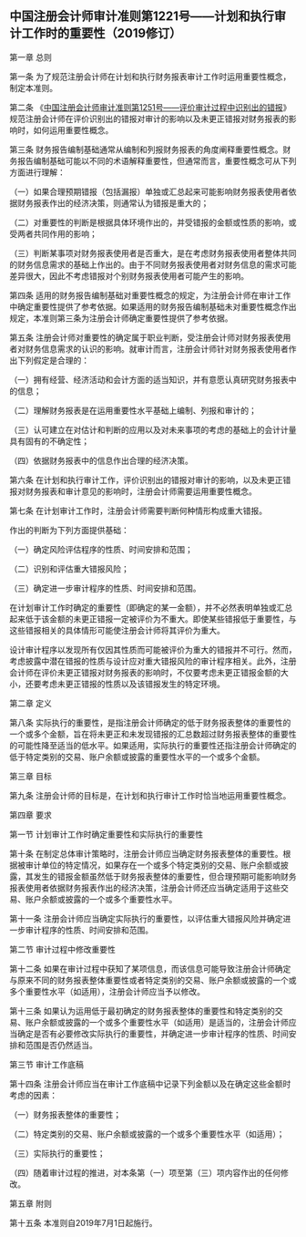 ## 中国注册会计师审计准则第1221号——计划和执行审计工作时的重要性（2019修订）

第一章 总则

第一条 为了规范注册会计师在计划和执行财务报表审计工作时运用重要性概念，制定本准则。

第二条 《[中国注册会计师审计准则第1251号——评价审计过程中识别出的错报](https://cicpa.wkinfo.com.cn/document/show?collection=legislation&aid=MTAxMDAxMzEzMDA%3D&language=中文)》规范注册会计师在评价识别出的错报对审计的影响以及未更正错报对财务报表的影响时，如何运用重要性概念。

第三条 财务报告编制基础通常从编制和列报财务报表的角度阐释重要性概念。财务报告编制基础可能以不同的术语解释重要性，但通常而言，重要性概念可从下列方面进行理解：

（一）如果合理预期错报（包括漏报）单独或汇总起来可能影响财务报表使用者依据财务报表作出的经济决策，则通常认为错报是重大的；

（二）对重要性的判断是根据具体环境作出的，并受错报的金额或性质的影响，或受两者共同作用的影响；

（三）判断某事项对财务报表使用者是否重大，是在考虑财务报表使用者整体共同的财务信息需求的基础上作出的。由于不同财务报表使用者对财务信息的需求可能差异很大，因此不考虑错报对个别财务报表使用者可能产生的影响。

第四条 适用的财务报告编制基础对重要性概念的规定，为注册会计师在审计工作中确定重要性提供了参考依据。如果适用的财务报告编制基础未对重要性概念作出规定，本准则第三条为注册会计师确定重要性提供了参考依据。

第五条 注册会计师对重要性的确定属于职业判断，受注册会计师对财务报表使用者对财务信息需求的认识的影响。就审计而言，注册会计师针对财务报表使用者作出下列假定是合理的：

（一）拥有经营、经济活动和会计方面的适当知识，并有意愿认真研究财务报表中的信息；

（二）理解财务报表是在运用重要性水平基础上编制、列报和审计的；

（三）认可建立在对估计和判断的应用以及对未来事项的考虑的基础上的会计计量具有固有的不确定性；

（四）依据财务报表中的信息作出合理的经济决策。

第六条 在计划和执行审计工作，评价识别出的错报对审计的影响，以及未更正错报对财务报表和审计意见的影响时，注册会计师需要运用重要性概念。

第七条 在计划审计工作时，注册会计师需要判断何种情形构成重大错报。

作出的判断为下列方面提供基础：

（一）确定风险评估程序的性质、时间安排和范围；

（二）识别和评估重大错报风险；

（三）确定进一步审计程序的性质、时间安排和范围。

在计划审计工作时确定的重要性（即确定的某一金额），并不必然表明单独或汇总起来低于该金额的未更正错报一定被评价为不重大。即使某些错报低于重要性，与这些错报相关的具体情形可能使注册会计师将其评价为重大。

设计审计程序以发现所有仅因其性质而可能被评价为重大的错报并不可行。然而，考虑披露中潜在错报的性质与设计应对重大错报风险的审计程序相关。此外，注册会计师在评价未更正错报对财务报表的影响时，不仅要考虑未更正错报金额的大小，还要考虑未更正错报的性质以及该错报发生的特定环境。

第二章 定义

第八条 实际执行的重要性，是指注册会计师确定的低于财务报表整体的重要性的一个或多个金额，旨在将未更正和未发现错报的汇总数超过财务报表整体的重要性的可能性降至适当的低水平。如果适用，实际执行的重要性还指注册会计师确定的低于特定类别的交易、账户余额或披露的重要性水平的一个或多个金额。

第三章 目标

第九条 注册会计师的目标是，在计划和执行审计工作时恰当地运用重要性概念。

第四章 要求

第一节 计划审计工作时确定重要性和实际执行的重要性

第十条 在制定总体审计策略时，注册会计师应当确定财务报表整体的重要性。根据被审计单位的特定情况，如果存在一个或多个特定类别的交易、账户余额或披露，其发生的错报金额虽然低于财务报表整体的重要性，但合理预期可能影响财务报表使用者依据财务报表作出的经济决策，注册会计师还应当确定适用于这些交易、账户余额或披露的一个或多个重要性水平。

第十一条 注册会计师应当确定实际执行的重要性，以评估重大错报风险并确定进一步审计程序的性质、时间安排和范围。

第二节 审计过程中修改重要性

第十二条 如果在审计过程中获知了某项信息，而该信息可能导致注册会计师确定与原来不同的财务报表整体重要性或者特定类别的交易、账户余额或披露的一个或多个重要性水平（如适用），注册会计师应当予以修改。

第十三条 如果认为运用低于最初确定的财务报表整体的重要性和特定类别的交易、账户余额或披露的一个或多个重要性水平（如适用）是适当的，注册会计师应当确定是否有必要修改实际执行的重要性，并确定进一步审计程序的性质、时间安排和范围是否仍然适当。

第三节 审计工作底稿

第十四条 注册会计师应当在审计工作底稿中记录下列金额以及在确定这些金额时考虑的因素：

（一）财务报表整体的重要性；

（二）特定类别的交易、账户余额或披露的一个或多个重要性水平（如适用）；

（三）实际执行的重要性；

（四）随着审计过程的推进，对本条第（一）项至第（三）项内容作出的任何修改。

第五章 附则

第十五条 本准则自2019年7月1日起施行。